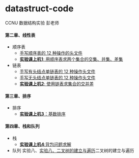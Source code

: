 # datastruct-code
CCNU 数据结构实验 彭老师

#### 第二章、线性表
 * 顺序表
    * [手写顺序表的 12 种操作的头文件](https://github.com/void678/datastruct-code/blob/main/list_sq/listFunctionHub.h)
    * [**实验课上机1**: 用顺序表求两个集合的交集、并集、差集](./list_sq/)
 * 链表
    * [手写有头结点单链表的 12 种操作头文件](https://github.com/void678/datastruct-code/tree/main/linkedlist/linkListWithHeadNodeFunctionHub)
    * [手写无头结点单链表的 12 种操作头文件](https://github.com/void678/datastruct-code/tree/main/linkedlist/linkListWithoutHeadNodeFunctionHub)
    * [**实验课上机2**: 使用链表求集合的交并差](https://github.com/void678/datastruct-code/blob/main/linkedlist/mergeset.cpp)
  
#### 第三章、排序

 * 排序
   *  [**实验课上机3**：基数排序](https://github.com/void678/datastruct-code/blob/main/radix_sort.cpp)

#### 第四章、栈和队列
 * 栈
   * [**实验课上机4**:背包问题求解](./knap.cpp)
 * 队列
实验八、[实验八、二叉树的建立与遍历](./BiTree/)二叉树的建立与遍历

